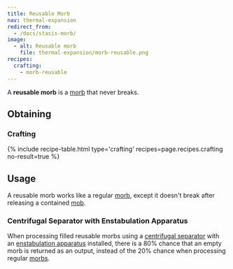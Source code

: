 ```yaml
---
title: Reusable Morb
nav: thermal-expansion
redirect_from:
  - /docs/stasis-morb/
image:
  - alt: Reusable morb
    file: thermal-expansion/morb-reusable.png
recipes:
  crafting:
    - morb-reusable
---
```


A **reusable morb** is a [morb](/docs/morb/) that never breaks.


Obtaining
---------

### Crafting
{% include recipe-table.html type='crafting' recipes=page.recipes.crafting no-result=true %}


Usage
-----

A reusable morb works like a regular [morb](/docs/morb/), except it doesn't
break after releasing a contained [mob](https://minecraft.gamepedia.com/Mob).

### Centrifugal Separator with Enstabulation Apparatus
When processing filled reusable morbs using a [centrifugal
separator](/docs/centrifugal-separator/) with an [enstabulation
apparatus](/docs/augment-enstabulation-apparatus/) installed, there is a 80%
chance that an empty morb is returned as an output, instead of the 20% chance
when processing regular [morbs](/docs/morb/).
